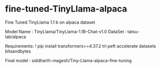 # fine-tuned-TinyLlama-alpaca
Fine Tuned TinyLlama 1.1 b on alpaca dataset

Model Name : TinyLlama/TinyLlama-1.1B-Chat-v1.0
DataSet : tatsu-lab/alpaca

Requirements: ! pip install transformers==4.37.2 trl peft accelerate datasets bitsandbytes

Final model : siddharth-magesh/Tiny-Llama-alpaca-fine-tuning
